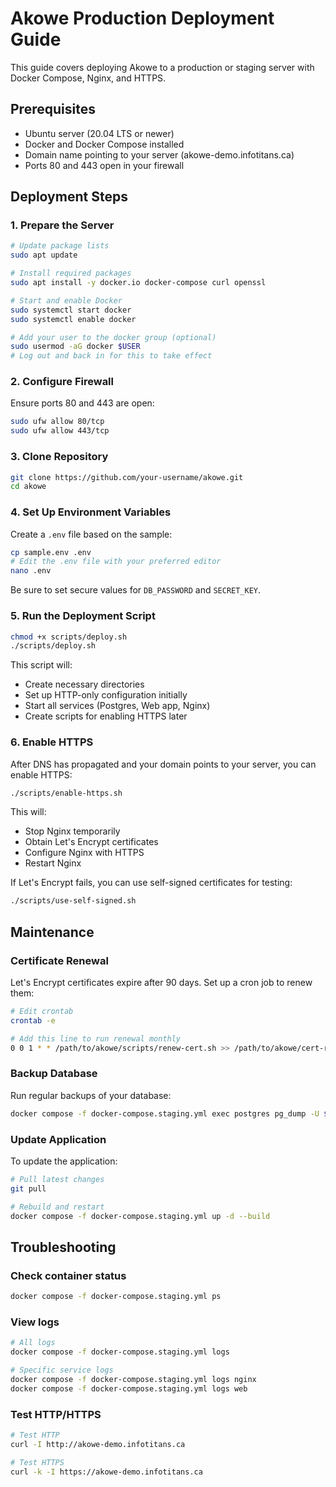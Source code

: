 # Akowe Production Deployment Guide

This guide covers deploying Akowe to a production or staging server with Docker Compose, Nginx, and HTTPS.

## Prerequisites

- Ubuntu server (20.04 LTS or newer)
- Docker and Docker Compose installed
- Domain name pointing to your server (akowe-demo.infotitans.ca)
- Ports 80 and 443 open in your firewall

## Deployment Steps

### 1. Prepare the Server

```bash
# Update package lists
sudo apt update

# Install required packages
sudo apt install -y docker.io docker-compose curl openssl

# Start and enable Docker
sudo systemctl start docker
sudo systemctl enable docker

# Add your user to the docker group (optional)
sudo usermod -aG docker $USER
# Log out and back in for this to take effect
```

### 2. Configure Firewall

Ensure ports 80 and 443 are open:

```bash
sudo ufw allow 80/tcp
sudo ufw allow 443/tcp
```

### 3. Clone Repository

```bash
git clone https://github.com/your-username/akowe.git
cd akowe
```

### 4. Set Up Environment Variables

Create a `.env` file based on the sample:

```bash
cp sample.env .env
# Edit the .env file with your preferred editor
nano .env
```

Be sure to set secure values for `DB_PASSWORD` and `SECRET_KEY`.

### 5. Run the Deployment Script

```bash
chmod +x scripts/deploy.sh
./scripts/deploy.sh
```

This script will:
- Create necessary directories
- Set up HTTP-only configuration initially
- Start all services (Postgres, Web app, Nginx)
- Create scripts for enabling HTTPS later

### 6. Enable HTTPS

After DNS has propagated and your domain points to your server, you can enable HTTPS:

```bash
./scripts/enable-https.sh
```

This will:
- Stop Nginx temporarily
- Obtain Let's Encrypt certificates
- Configure Nginx with HTTPS
- Restart Nginx

If Let's Encrypt fails, you can use self-signed certificates for testing:

```bash
./scripts/use-self-signed.sh
```

## Maintenance

### Certificate Renewal

Let's Encrypt certificates expire after 90 days. Set up a cron job to renew them:

```bash
# Edit crontab
crontab -e

# Add this line to run renewal monthly
0 0 1 * * /path/to/akowe/scripts/renew-cert.sh >> /path/to/akowe/cert-renewal.log 2>&1
```

### Backup Database

Run regular backups of your database:

```bash
docker compose -f docker-compose.staging.yml exec postgres pg_dump -U $DB_USER $DB_NAME > backup_$(date +%Y%m%d).sql
```

### Update Application

To update the application:

```bash
# Pull latest changes
git pull

# Rebuild and restart
docker compose -f docker-compose.staging.yml up -d --build
```

## Troubleshooting

### Check container status
```bash
docker compose -f docker-compose.staging.yml ps
```

### View logs
```bash
# All logs
docker compose -f docker-compose.staging.yml logs

# Specific service logs
docker compose -f docker-compose.staging.yml logs nginx
docker compose -f docker-compose.staging.yml logs web
```

### Test HTTP/HTTPS
```bash
# Test HTTP
curl -I http://akowe-demo.infotitans.ca

# Test HTTPS
curl -k -I https://akowe-demo.infotitans.ca
```